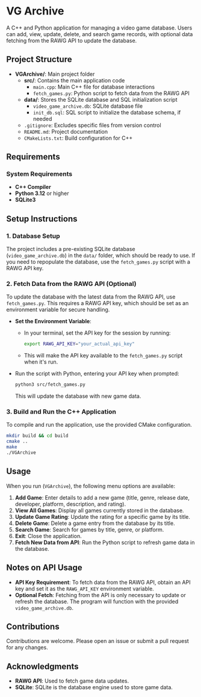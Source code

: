 
# VG Archive

A C++ and Python application for managing a video game database. Users can add, view, update, delete, and search game records, with optional data fetching from the RAWG API to update the database.

## Project Structure

* **VGArchive/**: Main project folder
  * **src/**: Contains the main application code
    * `main.cpp`: Main C++ file for database interactions
    * `fetch_games.py`: Python script to fetch data from the RAWG API
  * **data/**: Stores the SQLite database and SQL initialization script
    * `video_game_archive.db`: SQLite database file
    * `init_db.sql`: SQL script to initialize the database schema, if needed
  * `.gitignore`: Excludes specific files from version control
  * `README.md`: Project documentation
  * `CMakeLists.txt`: Build configuration for C++

## Requirements

### System Requirements

- **C++ Compiler**
- **Python 3.12** or higher
- **SQLite3**

## Setup Instructions

### 1. Database Setup

The project includes a pre-existing SQLite database (`video_game_archive.db`) in the `data/` folder, which should be ready to use. If you need to repopulate the database, use the `fetch_games.py` script with a RAWG API key.

### 2. Fetch Data from the RAWG API (Optional)

To update the database with the latest data from the RAWG API, use `fetch_games.py`. This requires a RAWG API key, which should be set as an environment variable for secure handling.

- **Set the Environment Variable**:
  - In your terminal, set the API key for the session by running:
    ```bash
    export RAWG_API_KEY="your_actual_api_key"
    ```
  - This will make the API key available to the `fetch_games.py` script when it's run.

- Run the script with Python, entering your API key when prompted:

  ```bash
  python3 src/fetch_games.py
  ```

  This will update the database with new game data.

### 3. Build and Run the C++ Application

To compile and run the application, use the provided CMake configuration.

```bash
mkdir build && cd build
cmake ..
make
./VGArchive
```

## Usage

When you run (`VGArchive`), the following menu options are available:

1. **Add Game**: Enter details to add a new game (title, genre, release date, developer, platform, description, and rating).
2. **View All Games**: Display all games currently stored in the database.
3. **Update Game Rating**: Update the rating for a specific game by its title.
4. **Delete Game**: Delete a game entry from the database by its title.
5. **Search Game**: Search for games by title, genre, or platform.
6. **Exit**: Close the application.
7. **Fetch New Data from API**: Run the Python script to refresh game data in the database.

## Notes on API Usage

- **API Key Requirement**: To fetch data from the RAWG API, obtain an API key and set it as the `RAWG_API_KEY` environment variable.
- **Optional Fetch**: Fetching from the API is only necessary to update or refresh the database. The program will function with the provided `video_game_archive.db`.

## Contributions

Contributions are welcome. Please open an issue or submit a pull request for any changes.

## Acknowledgments

- **RAWG API**: Used to fetch game data updates.
- **SQLite**: SQLite is the database engine used to store game data.
